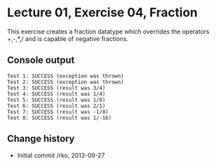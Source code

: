 Lecture 01, Exercise 04, Fraction
=================================

This exercise creates a fraction datatype
which overrides the operators +,-,\*,/ and
is capable of negative fractions.

Console output
--------------

```
Test 1: SUCCESS (exception was thrown)
Test 2: SUCCESS (exception was thrown)
Test 3: SUCCESS (result was 3/4)
Test 4: SUCCESS (result was 1/4)
Test 5: SUCCESS (result was 1/8)
Test 6: SUCCESS (result was 2/1)
Test 7: SUCCESS (result was -1/8)
Test 8: SUCCESS (result was 1/-16)
```

Change history
--------------

* Initial commit /rko, 2013-09-27

